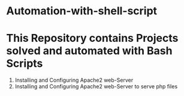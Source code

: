 # Automation-with-shell-script
# This Repository contains Projects solved and automated with Bash Scripts
<ol>
<li> Installing and Configuring Apache2 web-Server </li>
<li> Installing and Configuring Apache2 web-Server to serve php files </li>
</ol>
